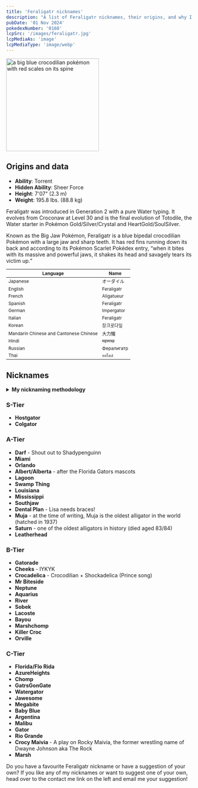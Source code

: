 ```yaml
---
title: 'Feraligatr nicknames'
description: "A list of Feraligatr nicknames, their origins, and why I think they're cool."
pubDate: '01 Nov 2024'
pokedexNumber: '0160'
lcpSrc: '/images/feraligatr.jpg'
lcpMediaAs: 'image'
lcpMediaType: 'image/webp'
---
```

<div class="img-center">
	<picture>
		<source srcset="/images/feraligatr.webp" type="image/webp">
		<img src="/images/feraligatr.jpg" width="250px" height="250px" alt="a big blue crocodilian pokémon with red scales on its spine">
	</picture>
</div>

## Origins and data
<div class="room-box">
	<div class="room-box-left">
		<ul>
			<li><strong>Ability</strong>: Torrent</li>
			<li><strong>Hidden Ability</strong>: Sheer Force</li>
			<li><strong>Height</strong>: 7'07" (2.3 m)</li>
			<li><strong>Weight</strong>: 195.8 lbs. (88.8 kg)</li>
		</ul>
		<p>Feraligatr was introduced in Generation 2 with a pure Water typing. It evolves from Croconaw at Level 30 and is the final evolution of Totodile, the Water starter in Pokémon Gold/Silver/Crystal and HeartGold/SoulSilver.</p>
		<p>Known as the Big Jaw Pokémon, Feraligatr is a blue bipedal crocodilian Pokémon with a large jaw and sharp teeth. It has red fins running down its back and according to its Pokémon Scarlet Pokédex entry, <q cite="https://bulbapedia.bulbagarden.net/wiki/Feraligatr_(Pok%C3%A9mon)#Pok%C3%A9dex_entries">when it bites with its massive and powerful jaws, it shakes its head and savagely tears its victim up.</q></p>
	</div>
	<div class="room-box-right">
		<table class="room-table" style="font-size:12px">
			<thead>
				<tr>
					<th>Language</th>
					<th>Name</th>
				</tr>
			</thead>
			<tbody>
				<tr>
					<td>Japanese</td>
					<td><span lang="ja">オーダイル</span></td>
				</tr>
				<tr>
					<td>English</td>
					<td>Feraligatr</td>
				</tr>
				<tr>
					<td>French</td>
					<td>Aligatueur</td>
				</tr>
				<tr>
					<td>Spanish</td>
					<td>Feraligatr</td>
				</tr>
				<tr>
					<td>German</td>
					<td>Impergator</td>
				</tr>
				<tr>
					<td>Italian</td>
					<td>Feraligatr</td>
				</tr>
				<tr>
					<td>Korean</td>
					<td><span lang="ko">장크로다일 </span></td>
				</tr>
				<tr>
					<td>Mandarin Chinese and Cantonese Chinese</td>
					<td><span lang="zh">大力鱷</span></td>
				</tr>
				<tr>
					<td>Hindi</td>
					<td>महामच्छ</td>
				</tr>
				<tr>
					<td>Russian</td>
					<td>Фералигатр</td>
				</tr>
				<tr>
					<td>Thai</td>
					<td>ออไดล์</td>
				</tr>
			</tbody>
		</table>
	</div>
</div>

## Nicknames
<section class="deets">
	<details>
	<summary><strong>My nicknaming methodology</strong></summary>
	<ul>
		<li>I rank nicknames by lettered tiers: S, A, B, C, and D. S is the best and D is the worst.</li>
		<li>I'll usually list my inspiration for a nickname so you know where they came from.</li>
	</ul>
	</details>
</section>

### S-Tier

* **Hostgator**
* **Colgator**

### A-Tier

* **Darf** - Shout out to Shadypenguinn
* **Miami**
* **Orlando**
* **Albert/Alberta** - after the Florida Gators mascots
* **Lagoon**
* **Swamp Thing**
* **Louisiana**
* **Mississippi**
* **Southjaw**
* **Dental Plan** - Lisa needs braces!
* **Muja** - at the time of writing, Muja is the oldest alligator in the world (hatched in 1937)
* **Saturn** - one of the oldest alligators in history (died aged 83/84)
* **Leatherhead**

### B-Tier

* **Gatorade**
* **Cheeks** - IYKYK
* **Crocadelica** - Crocodilian + Shockadelica (Prince song)
* **Mr Biteside**
* **Neptune**
* **Aquarius**
* **River**
* **Sobek**
* **Lacoste**
* **Bayou**
* **Marshchomp**
* **Killer Croc**
* **Orville**

### C-Tier

* **Florida/Flo Rida**
* **AzureHeights**
* **Chomp**
* **GatrsGonGate**
* **Watergator**
* **Jawesome**
* **Megabite**
* **Baby Blue**
* **Argentina**
* **Malibu**
* **Gator**
* **Rio Grande**
* **Crocy Maivia** - A play on Rocky Maivia, the former wrestling name of Dwayne Johnson aka The Rock
* **Marsh**

Do you have a favourite Feraligatr nickname or have a suggestion of your own? If you like any of my nicknames or want to suggest one of your own, head over to the contact me link on the left and email me your suggestion!